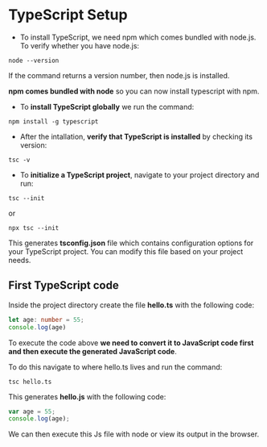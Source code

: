 # TypeScript Setup

- To install TypeScript, we need npm which comes bundled with node.js. To verify whether you have node.js:

```
node --version
```

If the command returns a version number, then node.js is installed.

**npm comes bundled with node** so you can now install typescript with npm.

- To **install TypeScript globally** we run the command:

```console
npm install -g typescript
```

- After the intallation, **verify that TypeScript is installed** by checking its version:

```
tsc -v
```

- To **initialize a TypeScript project**, navigate to your project directory and run:

```
tsc --init
```

or 

```
npx tsc --init
```

This generates **tsconfig.json** file which contains configuration options for your TypeScript project. You can modify this file based on your project needs.

## First TypeScript code

Inside the project directory create the file **hello.ts** with the following code:

```ts
let age: number = 55;
console.log(age)
```

To execute the code above **we need to convert it to JavaScript code first and then execute the generated JavaScript code**.

To do this navigate to where hello.ts lives and run the command:

```
tsc hello.ts
```

This generates **hello.js** with the following code:

```js
var age = 55;
console.log(age);
```

We can then execute this Js file with node or view its output in the browser.